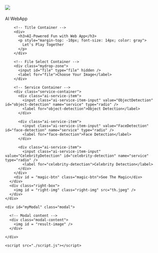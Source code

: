 <!DOCTYPE html>
<html lang="en">
  <head>
    <meta charset="UTF-8" />
    <meta name="viewport" content="width=device-width, initial-scale=1.0" />
    <title>Web AI App</title>
    <link rel="stylesheet" href="style.css" />
  </head>
  <body>
    <div id = "loader" class="overlay">
      <span class="loader"></span>
    </div>
    <div class="container">
      <div class="left-box">
        <!-- Logo Container -->
        <div class="logo">
          <img
            src="AI.gif"
          />
          <p style="margin-top: 20px">AI WebApp</p>
        </div>

        <!-- Title Container -->
        <div>
          <h3>AI-Powered Fun with Web App</h3>
          <p style="margin-top: -10px; font-size: 14px; color: gray">
            Let's Play Together
          </p>
        </div>

        <!-- File Select Container -->
        <div class="mydrop-zone">
          <input id="file" type="file" hidden />
          <label for="file">Choose Your Image</label>
        </div>

        <!-- Service Container -->
        <div class="service-container">
          <div class="ai-service-item">
            <input class="ai-service-item-input" value="ObjectDetection" id="object-detection" name="service" type="radio" />
            <label for="object-detection">Object Detection</label>
          </div>

          <div class="ai-service-item">
            <input class="ai-service-item-input" value="FaceDetection" id="face-detection" name="service" type="radio" />
            <label for="face-detection">Face Detection</label>
          </div>

          <div class="ai-service-item">
            <input class="ai-service-item-input" value="CelebrityDetection" id="celebrity-detection" name="service" type="radio" />
            <label for="celebrity-detection">Celebrity Detection</label>
          </div>
        </div>
        <div id = "magic-btn" class="magic-btn">See The Magic</div>
      </div>
      <div class="right-box">
        <img id = "right-img" class="right-img" src="th.jpeg" />
      </div>
    </div>

    <div id="myModal" class="modal">

      <!-- Modal content -->
      <div class="modal-content">
        <img id = "result-image" />
      </div>
    
    </div>

    <script src="./script.js"></script>
  </body>
</html>

